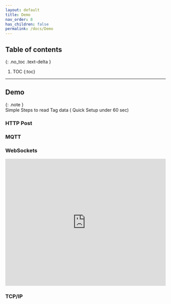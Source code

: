 ```yaml
---
layout: default
title: Demo
nav_order: 8
has_children: false
permalink: /docs/Demo
---
```



## Table of contents
{: .no_toc .text-delta }

1. TOC
{:toc}

---


## Demo


{: .note }  
Simple Steps to read Tag data ( Quick Setup under 60 sec)


### HTTP Post



### MQTT


### WebSockets

<iframe width="100%" height="400px" src="https://www.youtube.com/embed/Iwcagd5ghFs?si=XE70o6nox7mtc5uU" title="YouTube video player" frameborder="0" allow="accelerometer; autoplay; clipboard-write; encrypted-media; gyroscope; picture-in-picture; web-share" allowfullscreen></iframe>







### TCP/IP


